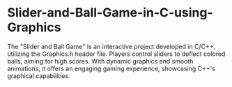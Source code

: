 # Slider-and-Ball-Game-in-C-using-Graphics
The "Slider and Ball Game" is an interactive project developed in C/C++, utilizing the Graphics.h header file. Players control sliders to deflect colored balls, aiming for high scores. With dynamic graphics and smooth animations, it offers an engaging gaming experience, showcasing C++'s graphical capabilities.

